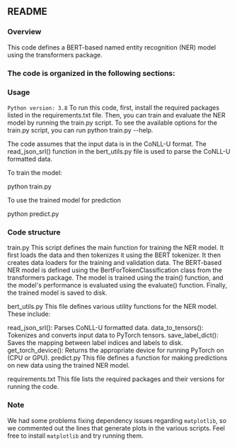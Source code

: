 ## README
### Overview
This code defines a BERT-based named entity recognition (NER) model using the transformers package.

### The code is organized in the following sections:


### Usage
`Python version: 3.8`
To run this code, first, install the required packages listed in the requirements.txt file. Then, you can train and evaluate the NER model by running the train.py script. To see the available options for the train.py script, you can run python train.py --help.

The code assumes that the input data is in the CoNLL-U format. The read_json_srl() function in the bert_utils.py file is used to parse the CoNLL-U formatted data.

To train the model:

python train.py

To use the trained model for prediction

python predict.py

### Code structure
train.py
This script defines the main function for training the NER model. It first loads the data and then tokenizes it using the BERT tokenizer. It then creates data loaders for the training and validation data. The BERT-based NER model is defined using the BertForTokenClassification class from the transformers package. The model is trained using the train() function, and the model's performance is evaluated using the evaluate() function. Finally, the trained model is saved to disk.

bert_utils.py
This file defines various utility functions for the NER model. These include:

read_json_srl(): Parses CoNLL-U formatted data.
data_to_tensors(): Tokenizes and converts input data to PyTorch tensors.
save_label_dict(): Saves the mapping between label indices and labels to disk.
get_torch_device(): Returns the appropriate device for running PyTorch on (CPU or GPU).
predict.py
This file defines a function for making predictions on new data using the trained NER model.

requirements.txt
This file lists the required packages and their versions for running the code.

### Note
We had some problems fixing dependency issues regarding `matplotlib`, so we commented out the lines that generate plots in the various scripts. Feel free to install `matplotlib` and try running them.

